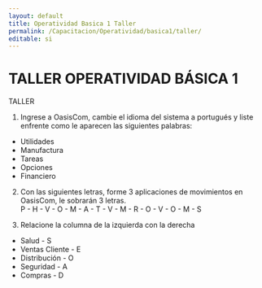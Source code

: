 ```yaml
---
layout: default
title: Operatividad Basica 1 Taller
permalink: /Capacitacion/Operatividad/basica1/taller/
editable: si
---
```


# TALLER OPERATIVIDAD BÁSICA 1  


TALLER  

1) Ingrese a OasisCom, cambie el idioma del sistema a portugués y liste enfrente como le aparecen las siguientes palabras:  

- Utilidades  
- Manufactura  
- Tareas  
- Opciones  
- Financiero  

2) Con las siguientes letras, forme 3 aplicaciones de movimientos en OasisCom, le sobrarán 3 letras.  
P - H - V - O - M - A - T - V - M - R - O - V - O - M - S  

3) Relacione la columna de la izquierda con la derecha  

- Salud                         - S  
- Ventas Cliente                - E  
- Distribución      		        - O  
- Seguridad     			          - A  
- Compras      			            - D  


